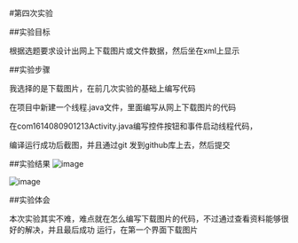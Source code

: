 #第四次实验

##实验目标

根据选题要求设计出网上下载图片或文件数据，然后坐在xml上显示

##实验步骤

我选择的是下载图片，在前几次实验的基础上编写代码

在项目中新建一个线程.java文件，里面编写从网上下载图片的代码

在com1614080901213Activity.java编写控件按钮和事件启动线程代码，

编译运行成功后截图，并且通过git 发到github库上去，然后提交

##实验结果
![image](https://github.com/huangdewei/android-labs-2018/blob/master/com1614080901213/10.png)

![image](https://github.com/huangdewei/android-labs-2018/blob/master/com1614080901213/11.png)

##实验体会

本次实验其实不难，难点就在怎么编写下载图片的代码，不过通过查看资料能够很好的解决，并且最后成功
运行，在第一个界面下载图片
